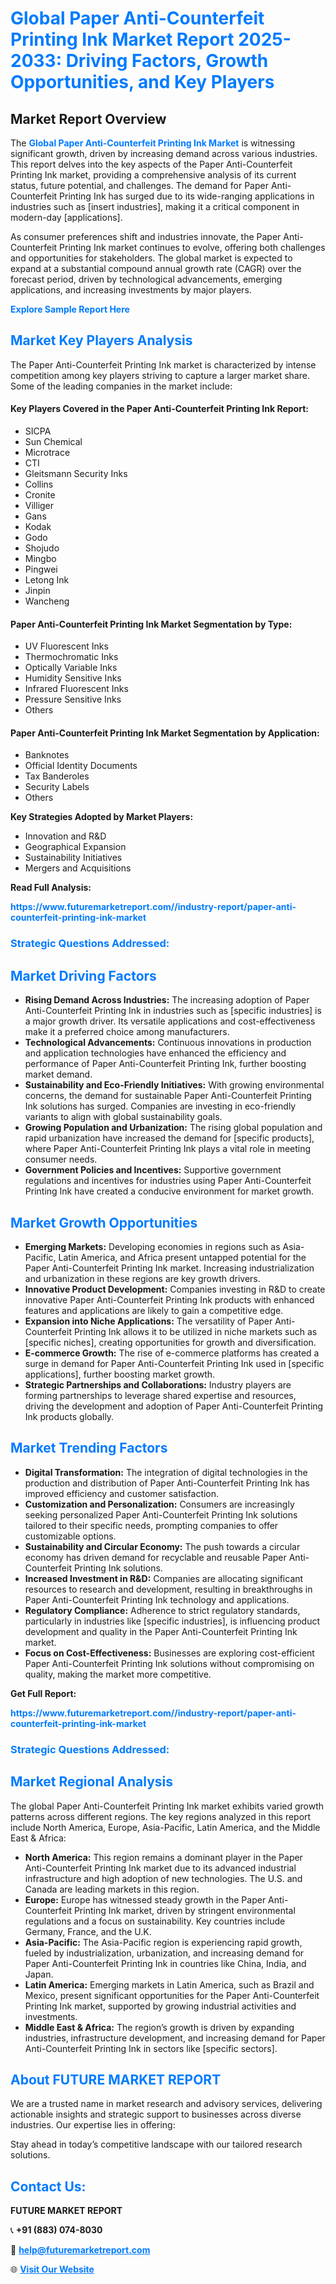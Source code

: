 <h1 style="color: #007BFF;">Global Paper Anti-Counterfeit Printing Ink Market Report 2025-2033: Driving Factors, Growth Opportunities, and Key Players</h1>

<section id="overview">
<h2>Market Report Overview</h2>
<p>The <a href="https://www.futuremarketreport.com//industry-report/paper-anti-counterfeit-printing-ink-market" style="color: #007BFF; text-decoration: none;"><strong>Global Paper Anti-Counterfeit Printing Ink Market</strong></a> is witnessing significant growth, driven by increasing demand across various industries. This report delves into the key aspects of the Paper Anti-Counterfeit Printing Ink market, providing a comprehensive analysis of its current status, future potential, and challenges. The demand for Paper Anti-Counterfeit Printing Ink has surged due to its wide-ranging applications in industries such as [insert industries], making it a critical component in modern-day [applications].</p>
<p>As consumer preferences shift and industries innovate, the Paper Anti-Counterfeit Printing Ink market continues to evolve, offering both challenges and opportunities for stakeholders. The global market is expected to expand at a substantial compound annual growth rate (CAGR) over the forecast period, driven by technological advancements, emerging applications, and increasing investments by major players.</p>
</section>

<section id="overview">
<p><a href="https://www.futuremarketreport.com//request-sample/reportId=48131" style="color: #007BFF; text-decoration: none;"><strong>Explore Sample Report Here</strong></a></p>
</section>

<section id="key-players">
<h2 style="color: #007BFF;">Market Key Players Analysis</h2>
<p>The Paper Anti-Counterfeit Printing Ink market is characterized by intense competition among key players striving to capture a larger market share. Some of the leading companies in the market include:</p>
<h4>Key Players Covered in the Paper Anti-Counterfeit Printing Ink Report:</h4>
<ul><li>SICPA</li><li>Sun Chemical</li><li>Microtrace</li><li>CTI</li><li>Gleitsmann Security Inks</li><li>Collins</li><li>Cronite</li><li>Villiger</li><li>Gans</li><li>Kodak</li><li>Godo</li><li>Shojudo</li><li>Mingbo</li><li>Pingwei</li><li>Letong Ink</li><li>Jinpin</li><li>Wancheng</li></ul>
<h4>Paper Anti-Counterfeit Printing Ink Market Segmentation by Type:</h4>
<ul><li>UV Fluorescent Inks</li><li>Thermochromatic Inks</li><li>Optically Variable Inks</li><li>Humidity Sensitive Inks</li><li>Infrared Fluorescent Inks</li><li>Pressure Sensitive Inks</li><li>Others</li></ul>

<h4>Paper Anti-Counterfeit Printing Ink Market Segmentation by Application:</h4>
<ul><li>Banknotes</li><li>Official Identity Documents</li><li>Tax Banderoles</li><li>Security Labels</li><li>Others</li></ul>
<p><strong>Key Strategies Adopted by Market Players:</strong></p>
<ul>
<li>Innovation and R&D</li>
<li>Geographical Expansion</li>
<li>Sustainability Initiatives</li>
<li>Mergers and Acquisitions</li>
</ul>
</section>

<section>
<p><strong>Read Full Analysis: </strong></p><a href="https://www.futuremarketreport.com//industry-report/paper-anti-counterfeit-printing-ink-market" style="color: #007BFF; text-decoration: none;"><strong>https://www.futuremarketreport.com//industry-report/paper-anti-counterfeit-printing-ink-market</strong></a>
<h3 style="color: #007BFF;">Strategic Questions Addressed:</h3>
</section>

<section id="driving-factors">
<h2 style="color: #007BFF;">Market Driving Factors</h2>
<ul>
<li><strong>Rising Demand Across Industries:</strong> The increasing adoption of Paper Anti-Counterfeit Printing Ink in industries such as [specific industries] is a major growth driver. Its versatile applications and cost-effectiveness make it a preferred choice among manufacturers.</li>
<li><strong>Technological Advancements:</strong> Continuous innovations in production and application technologies have enhanced the efficiency and performance of Paper Anti-Counterfeit Printing Ink, further boosting market demand.</li>
<li><strong>Sustainability and Eco-Friendly Initiatives:</strong> With growing environmental concerns, the demand for sustainable Paper Anti-Counterfeit Printing Ink solutions has surged. Companies are investing in eco-friendly variants to align with global sustainability goals.</li>
<li><strong>Growing Population and Urbanization:</strong> The rising global population and rapid urbanization have increased the demand for [specific products], where Paper Anti-Counterfeit Printing Ink plays a vital role in meeting consumer needs.</li>
<li><strong>Government Policies and Incentives:</strong> Supportive government regulations and incentives for industries using Paper Anti-Counterfeit Printing Ink have created a conducive environment for market growth.</li>
</ul>
</section>

<section id="growth-opportunities">
<h2 style="color: #007BFF;">Market Growth Opportunities</h2>
<ul>
<li><strong>Emerging Markets:</strong> Developing economies in regions such as Asia-Pacific, Latin America, and Africa present untapped potential for the Paper Anti-Counterfeit Printing Ink market. Increasing industrialization and urbanization in these regions are key growth drivers.</li>
<li><strong>Innovative Product Development:</strong> Companies investing in R&D to create innovative Paper Anti-Counterfeit Printing Ink products with enhanced features and applications are likely to gain a competitive edge.</li>
<li><strong>Expansion into Niche Applications:</strong> The versatility of Paper Anti-Counterfeit Printing Ink allows it to be utilized in niche markets such as [specific niches], creating opportunities for growth and diversification.</li>
<li><strong>E-commerce Growth:</strong> The rise of e-commerce platforms has created a surge in demand for Paper Anti-Counterfeit Printing Ink used in [specific applications], further boosting market growth.</li>
<li><strong>Strategic Partnerships and Collaborations:</strong> Industry players are forming partnerships to leverage shared expertise and resources, driving the development and adoption of Paper Anti-Counterfeit Printing Ink products globally.</li>
</ul>
</section>

<section id="trending-factors">
<h2 style="color: #007BFF;">Market Trending Factors</h2>
<ul>
<li><strong>Digital Transformation:</strong> The integration of digital technologies in the production and distribution of Paper Anti-Counterfeit Printing Ink has improved efficiency and customer satisfaction.</li>
<li><strong>Customization and Personalization:</strong> Consumers are increasingly seeking personalized Paper Anti-Counterfeit Printing Ink solutions tailored to their specific needs, prompting companies to offer customizable options.</li>
<li><strong>Sustainability and Circular Economy:</strong> The push towards a circular economy has driven demand for recyclable and reusable Paper Anti-Counterfeit Printing Ink solutions.</li>
<li><strong>Increased Investment in R&D:</strong> Companies are allocating significant resources to research and development, resulting in breakthroughs in Paper Anti-Counterfeit Printing Ink technology and applications.</li>
<li><strong>Regulatory Compliance:</strong> Adherence to strict regulatory standards, particularly in industries like [specific industries], is influencing product development and quality in the Paper Anti-Counterfeit Printing Ink market.</li>
<li><strong>Focus on Cost-Effectiveness:</strong> Businesses are exploring cost-efficient Paper Anti-Counterfeit Printing Ink solutions without compromising on quality, making the market more competitive.</li>
</ul>
</section>

<section>
<p><strong>Get Full Report: </strong></p><a href="https://www.futuremarketreport.com//industry-report/paper-anti-counterfeit-printing-ink-market" style="color: #007BFF; text-decoration: none;"><strong>https://www.futuremarketreport.com//industry-report/paper-anti-counterfeit-printing-ink-market</strong></a>
<h3 style="color: #007BFF;">Strategic Questions Addressed:</h3>
</section>


<section id="regional-analysis">
<h2 style="color: #007BFF;">Market Regional Analysis</h2>
<p>The global Paper Anti-Counterfeit Printing Ink market exhibits varied growth patterns across different regions. The key regions analyzed in this report include North America, Europe, Asia-Pacific, Latin America, and the Middle East & Africa:</p>
<ul>
<li><strong>North America:</strong> This region remains a dominant player in the Paper Anti-Counterfeit Printing Ink market due to its advanced industrial infrastructure and high adoption of new technologies. The U.S. and Canada are leading markets in this region.</li>
<li><strong>Europe:</strong> Europe has witnessed steady growth in the Paper Anti-Counterfeit Printing Ink market, driven by stringent environmental regulations and a focus on sustainability. Key countries include Germany, France, and the U.K.</li>
<li><strong>Asia-Pacific:</strong> The Asia-Pacific region is experiencing rapid growth, fueled by industrialization, urbanization, and increasing demand for Paper Anti-Counterfeit Printing Ink in countries like China, India, and Japan.</li>
<li><strong>Latin America:</strong> Emerging markets in Latin America, such as Brazil and Mexico, present significant opportunities for the Paper Anti-Counterfeit Printing Ink market, supported by growing industrial activities and investments.</li>
<li><strong>Middle East & Africa:</strong> The region’s growth is driven by expanding industries, infrastructure development, and increasing demand for Paper Anti-Counterfeit Printing Ink in sectors like [specific sectors].</li>
</ul>
</section>

<footer>
<h2 style="color: #007BFF;">About FUTURE MARKET REPORT</h2>
<p>We are a trusted name in market research and advisory services, delivering actionable insights and strategic support to businesses across diverse industries. Our expertise lies in offering:</p>

<p>Stay ahead in today’s competitive landscape with our tailored research solutions.</p>

<h2 style="color: #007BFF;">Contact Us:</h2>
<p><strong>FUTURE MARKET REPORT</strong></p>
<p>📞 <strong>+91 (883) 074-8030</strong></p>
<p>📧 <strong><a href="mailto:help@futuremarketreport.com" style="color: #007BFF;">help@futuremarketreport.com</a></strong></p>
<p>🌐 <strong><a href="https://www.futuremarketreport.com/" style="color: #007BFF;">Visit Our Website</a></strong></p>
</footer>